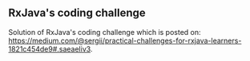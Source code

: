 ## RxJava's coding challenge
Solution of RxJava's coding challenge which is posted on: https://medium.com/@sergii/practical-challenges-for-rxjava-learners-1821c454de9#.saeaeliv3.

